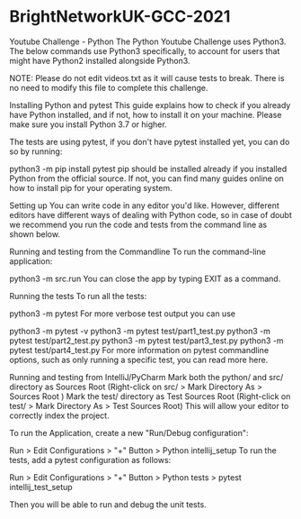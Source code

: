 # BrightNetworkUK-GCC-2021
Youtube Challenge - Python
The Python Youtube Challenge uses Python3. The below commands use Python3 specifically, to account for users that might have Python2 installed alongside Python3.

NOTE: Please do not edit videos.txt as it will cause tests to break. There is no need to modify this file to complete this challenge.

Installing Python and pytest
This guide explains how to check if you already have Python installed, and if not, how to install it on your machine. Please make sure you install Python 3.7 or higher.

The tests are using pytest, if you don't have pytest installed yet, you can do so by running:

python3 -m pip install pytest
pip should be installed already if you installed Python from the official source. If not, you can find many guides online on how to install pip for your operating system.

Setting up
You can write code in any editor you'd like. However, different editors have different ways of dealing with Python code, so in case of doubt we recommend you run the code and tests from the command line as shown below.

Running and testing from the Commandline
To run the command-line application:

python3 -m src.run
You can close the app by typing EXIT as a command.

Running the tests
To run all the tests:

python3 -m pytest
For more verbose test output you can use

python3 -m pytest -v
python3 -m pytest test/part1_test.py
python3 -m pytest test/part2_test.py
python3 -m pytest test/part3_test.py
python3 -m pytest test/part4_test.py
For more information on pytest commandline options, such as only running a specific test, you can read more here.

Running and testing from IntelliJ/PyCharm
Mark both the python/ and src/ directory as Sources Root
(Right-click on src/ > Mark Directory As > Sources Root )
Mark the test/ directory as Test Sources Root
(Right-click on test/ > Mark Directory As > Test Sources Root)
This will allow your editor to correctly index the project.

To run the Application, create a new "Run/Debug configuration":

Run > Edit Configurations > "+" Button > Python intellij_setup
To run the tests, add a pytest configuration as follows:

Run > Edit Configurations > "+" Button > Python tests > pytest
intellij_test_setup

Then you will be able to run and debug the unit tests.
